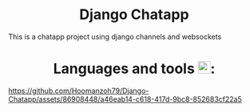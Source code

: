 <h1 align="center">
Django Chatapp
</h1>


 This is a chatapp project using django channels and websockets 

<h1 align="center">
Languages and tools <img src="https://raw.githubusercontent.com/Tarikul-Islam-Anik/Animated-Fluent-Emojis/master/Emojis/Objects/Toolbox.png" alt="Toolbox" width="25" height="25" />:
</h1>




https://github.com/Hoomanzoh79/Django-Chatapp/assets/86908448/a46eab14-c618-417d-9bc8-852683cf22a5

